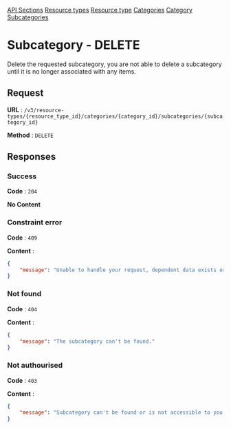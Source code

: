 [API Sections](../Sections.md)
[Resource types](../resource-types/GET.md)
[Resource type](../resource-type/GET.md)
[Categories](../categories/GET.md)
[Category](../category/GET.md)
[Subcategories](../subcategories/GET.md)

# Subcategory - DELETE

Delete the requested subcategory, you are not able to delete a subcategory until it is no longer associated with any items.

## Request

**URL** : `/v3/resource-types/{resource_type_id}/categories/{category_id}/subcategories/{subcategory_id}`

**Method** : `DELETE`

## Responses

### Success

**Code** : `204`

**No Content**

### Constraint error

**Code** : `409`

**Content** : 
```json
{
    "message": "Unable to handle your request, dependent data exists or foreign key error."
}
```

### Not found

**Code** : `404`

**Content** : 
```json
{
    "message": "The subcategory can't be found."
}
```

### Not authourised

**Code** : `403`

**Content** : 
```json
{
    "message": "Subcategory can't be found or is not accessible to you."
}
```
